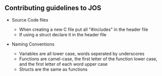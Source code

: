 ## Contributing guidelines to JOS 

- Source Code files
  - When creating a new C file put all "#includes" in the header file
  - If using a struct declare it in the header file



- Naming Conventions
  - Variables are all lower case, words seperated by underscores
  - Functions are camel-case, the first letter of the function lower case, and the first letter of each word upper case
  - Structs are the same as functions

  
